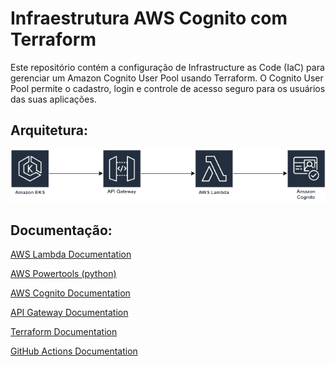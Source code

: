 <h1> Infraestrutura AWS Cognito com Terraform </h1>
Este repositório contém a configuração de Infrastructure as Code (IaC) para gerenciar um Amazon Cognito User Pool usando Terraform. O Cognito User Pool permite o cadastro, login e controle de acesso seguro para os usuários das suas aplicações.

## Arquitetura:

<img src="img/arquitetura.png">


## Documentação:
[AWS Lambda Documentation](https://aws.amazon.com/pt/pm/lambda/)

[AWS Powertools (python)](https://docs.powertools.aws.dev/lambda/python/latest/core/event_handler/api_gateway/)

[AWS Cognito Documentation](https://aws.amazon.com/pt/cognito/?nc2=type_a)

[API Gateway Documentation](https://aws.amazon.com/pt/api-gateway/?nc2=type_a)

[Terraform Documentation](https://registry.terraform.io/providers/hashicorp/aws/latest/docs)

[GitHub Actions Documentation](https://docs.github.com/pt/actions)
